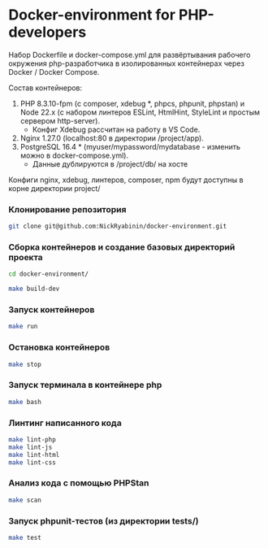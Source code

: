 # Docker-environment for PHP-developers

Набор Dockerfile и docker-compose.yml для развёртывания рабочего окружения php-разработчика в изолированных контейнерах через Docker / Docker Compose.

Состав контейнеров:

1. PHP 8.3.10-fpm (с composer, xdebug *, phpcs, phpunit, phpstan) и Node 22.x (с набором линтеров ESLint, HtmlHint, StyleLint и простым сервером http-server).
	* Конфиг Xdebug рассчитан на работу в VS Code.
2. Nginx 1.27.0 (localhost:80 в директории /project/app).
3. PostgreSQL 16.4 * (myuser/mypassword/mydatabase - изменить можно в docker-compose.yml).
	* Данные дублируются в /project/db/ на хосте

Конфиги nginx, xdebug, линтеров, composer, npm будут доступны в корне директории project/

### Клонирование репозитория

```bash
git clone git@github.com:NickRyabinin/docker-environment.git
```

### Сборка контейнеров и создание базовых директорий проекта

```bash
cd docker-environment/

make build-dev
```

### Запуск контейнеров

```bash
make run
```

### Остановка контейнеров

```bash
make stop
```

### Запуск терминала в контейнере php

```bash
make bash
```

### Линтинг написанного кода

```bash
make lint-php
make lint-js
make lint-html
make lint-css
```

### Анализ кода с помощью PHPStan

```bash
make scan
```

### Запуск phpunit-тестов (из директории tests/)

```bash
make test
```